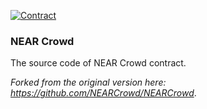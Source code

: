 [![Contract](https://github.com/binary-star-near/nearcrowd-contract/workflows/main.yml/badge.svg?event=push)](https://github.com/binary-star-near/nearcrowd-contract)

### NEAR Crowd

The source code of NEAR Crowd contract.

_Forked from the original version here: https://github.com/NEARCrowd/NEARCrowd_.
